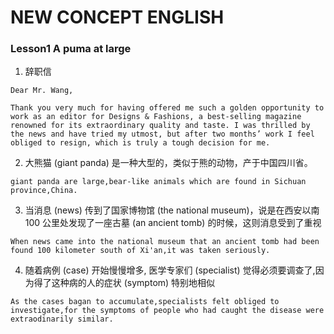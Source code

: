 # NEW CONCEPT ENGLISH

<!-- ![图片](./img/1.png) -->

### Lesson1 A puma at large

1. 辞职信

`Dear Mr. Wang,`

`Thank you very much for having offered me such a golden opportunity to work as an editor for Designs & Fashions, a best-selling magazine renowned for its extraordinary quality and taste. I was thrilled by the news and have tried my utmost, but after two months’ work I feel obliged to resign, which is truly a tough decision for me.`

2. 大熊猫 (giant panda) 是一种大型的，类似于熊的动物，产于中国四川省。

`giant panda are large,bear-like animals which are found in Sichuan province,China.`

3. 当消息 (news) 传到了国家博物馆 (the national museum)，说是在西安以南 100 公里处发现了一座古墓 (an ancient tomb) 的时候，这则消息受到了重视

`When news came into the national museum that an ancient tomb had been found 100 kilometer south of Xi'an,it was taken seriously.`

4. 随着病例 (case) 开始慢慢增多, 医学专家们 (specialist) 觉得必须要调查了,因为得了这种病的人的症状 (symptom) 特别地相似

`As the cases bagan to accumulate,specialists felt obliged to investigate,for the symptoms of people who had caught the disease were extraodinarily similar.`
